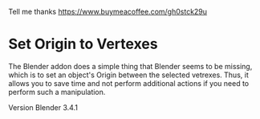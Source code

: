 Tell me thanks
https://www.buymeacoffee.com/gh0stck29u

# Set Origin to Vertexes

The Blender addon does a simple thing that Blender seems to be missing, which is to set an object's Origin between the selected vetrexes. Thus, it allows you to save time and not perform additional actions if you need to perform such a manipulation.

Version Blender 3.4.1
